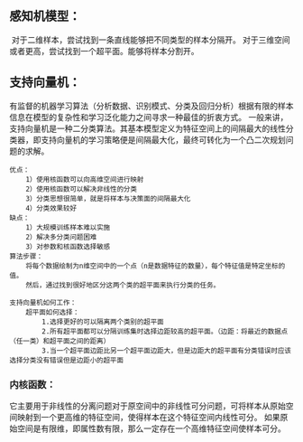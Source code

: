 ## 感知机模型：

​	对于二维样本，尝试找到一条直线能够把不同类型的样本分隔开。
​	对于三维空间或者更高，尝试找到一个超平面。能够将样本分割开。

## 支持向量机：

有监督的机器学习算法（分析数据、识别模式、分类及回归分析）根据有限的样本信息在模型的复杂性和学习泛化能力之间寻求一种最佳的折衷方式。
	一般来讲，支持向量机是一种二分类算法。其基本模型定义为特征空间上的间隔最大的线性分类器，即支持向量机的学习策略便是间隔最大化，最终可转化为一个凸二次规划问题的求解。
	

	优点：
		1）使用核函数可以向高维空间进行映射
		2）使用核函数可以解决非线性的分类
		3）分类思想很简单，就是将样本与决策面的间隔最大化
		4）分类效果较好
	缺点：
		1）大规模训练样本难以实施
		2）解决多分类问题困难
		3）对参数和核函数选择敏感
	算法步骤：
		将每个数据绘制为n维空间中的一个点（n是数据特征的数量），每个特征值是特定坐标的值。
		然后，通过找到很好地区分这两个类的超平面来执行分类的任务。
		
	支持向量机如何工作：
		超平面如何选择：
			1.选择更好的可以隔离两个类别的超平面
			2.所有超平面都可以分隔训练集时选择边距较高的超平面。（边距：将最近的数据点（任一类）和超平面之间的距离）
			3.当一个超平面边距比另一个超平面边距大，但是边距大的超平面有分类错误时应该选择分类没有错误但是边距小的超平面

### 内核函数：

它主要用于非线性的分离问题对于原空间中的非线性可分问题，可将样本从原始空间映射到一个更高维的特征空间，使得样本在这个特征空间内线性可分。
如果原始空间是有限维，即属性数有限，那么一定存在一个高维特征空间使样本可分。